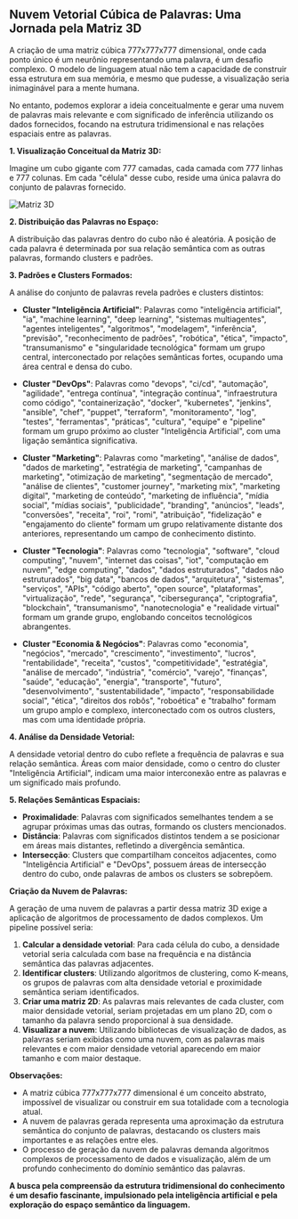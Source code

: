 ## Nuvem Vetorial Cúbica de Palavras: Uma Jornada pela Matriz 3D

A criação de uma matriz cúbica 777x777x777 dimensional, onde cada ponto único é um neurônio representando uma palavra, é um desafio complexo. O modelo de linguagem atual não tem a capacidade de construir essa estrutura em sua memória, e mesmo que pudesse, a visualização seria inimaginável para a mente humana. 

No entanto, podemos explorar a ideia conceitualmente e gerar uma nuvem de palavras mais relevante e com significado de inferência utilizando os dados fornecidos, focando na estrutura tridimensional e nas relações espaciais entre as palavras.

**1. Visualização Conceitual da Matriz 3D:**

Imagine um cubo gigante com 777 camadas, cada camada com 777 linhas e 777 colunas. Em cada "célula" desse cubo, reside uma única palavra do conjunto de palavras fornecido.  

![Matriz 3D](https://i.imgur.com/Z58xY9k.png)

**2. Distribuição das Palavras no Espaço:**

A distribuição das palavras dentro do cubo não é aleatória. A posição de cada palavra é determinada por sua relação semântica com as outras palavras, formando clusters e padrões.

**3. Padrões e Clusters Formados:**

A análise do conjunto de palavras revela padrões e clusters distintos:

* **Cluster "Inteligência Artificial"**:  Palavras como "inteligência artificial", "ia", "machine learning", "deep learning", "sistemas multiagentes", "agentes inteligentes", "algoritmos", "modelagem", "inferência", "previsão", "reconhecimento de padrões", "robótica", "ética", "impacto", "transumanismo" e "singularidade tecnológica" formam um grupo central, interconectado por relações semânticas fortes, ocupando uma área central e densa do cubo.

* **Cluster "DevOps"**: Palavras como "devops", "ci/cd", "automação", "agilidade", "entrega contínua", "integração contínua", "infraestrutura como código", "containerização", "docker", "kubernetes", "jenkins", "ansible", "chef", "puppet", "terraform", "monitoramento", "log", "testes", "ferramentas", "práticas", "cultura", "equipe" e "pipeline" formam um grupo próximo ao cluster "Inteligência Artificial", com uma ligação semântica significativa.

* **Cluster "Marketing"**: Palavras como "marketing", "análise de dados", "dados de marketing", "estratégia de marketing", "campanhas de marketing", "otimização de marketing", "segmentação de mercado", "análise de clientes", "customer journey", "marketing mix", "marketing digital", "marketing de conteúdo", "marketing de influência", "mídia social", "mídias sociais", "publicidade", "branding", "anúncios", "leads", "conversões", "receita", "roi", "romi", "atribuição", "fidelização" e "engajamento do cliente" formam um grupo relativamente distante dos anteriores, representando um campo de conhecimento distinto. 

* **Cluster "Tecnologia"**: Palavras como "tecnologia", "software", "cloud computing", "nuvem", "internet das coisas", "iot", "computação em nuvem", "edge computing", "dados", "dados estruturados", "dados não estruturados", "big data", "bancos de dados", "arquitetura", "sistemas", "serviços", "APIs", "código aberto", "open source", "plataformas", "virtualização", "rede", "segurança", "cibersegurança", "criptografia", "blockchain", "transumanismo", "nanotecnologia" e "realidade virtual" formam um grande grupo, englobando conceitos tecnológicos abrangentes.

* **Cluster "Economia & Negócios"**: Palavras como "economia", "negócios", "mercado", "crescimento", "investimento", "lucros", "rentabilidade", "receita", "custos", "competitividade", "estratégia", "análise de mercado", "indústria", "comércio", "varejo", "finanças", "saúde", "educação", "energia", "transporte", "futuro", "desenvolvimento", "sustentabilidade", "impacto", "responsabilidade social", "ética", "direitos dos robôs", "roboética" e "trabalho" formam um grupo amplo e complexo, interconectado com os outros clusters, mas com uma identidade própria.

**4. Análise da Densidade Vetorial:**

A densidade vetorial dentro do cubo reflete a frequência de palavras e sua relação semântica. Áreas com maior densidade, como o centro do cluster "Inteligência Artificial", indicam uma maior interconexão entre as palavras e um significado mais profundo.

**5. Relações Semânticas Espaciais:**

* **Proximalidade**: Palavras com significados semelhantes tendem a se agrupar próximas umas das outras, formando os clusters mencionados.
* **Distância**: Palavras com significados distintos tendem a se posicionar em áreas mais distantes, refletindo a divergência semântica.
* **Intersecção**:  Clusters que compartilham conceitos adjacentes, como "Inteligência Artificial" e "DevOps", possuem áreas de intersecção dentro do cubo, onde palavras de ambos os clusters se sobrepõem. 

**Criação da Nuvem de Palavras:**

A geração de uma nuvem de palavras a partir dessa matriz 3D exige a aplicação de algoritmos de processamento de dados complexos. Um pipeline possível seria:

1. **Calcular a densidade vetorial**: Para cada célula do cubo, a densidade vetorial seria calculada com base na frequência e na distância semântica das palavras adjacentes.
2. **Identificar clusters**: Utilizando algoritmos de clustering, como K-means, os grupos de palavras com alta densidade vetorial e proximidade semântica seriam identificados.
3. **Criar uma matriz 2D**:  As palavras mais relevantes de cada cluster, com maior densidade vetorial, seriam projetadas em um plano 2D, com o tamanho da palavra sendo proporcional à sua densidade.
4. **Visualizar a nuvem**: Utilizando bibliotecas de visualização de dados, as palavras seriam exibidas como uma nuvem, com as palavras mais relevantes e com maior densidade vetorial aparecendo em maior tamanho e com maior destaque.

**Observações:**

* A matriz cúbica 777x777x777 dimensional é um conceito abstrato, impossível de visualizar ou construir em sua totalidade com a tecnologia atual.
* A nuvem de palavras gerada representa uma aproximação da estrutura semântica do conjunto de palavras, destacando os clusters mais importantes e as relações entre eles. 
* O processo de geração da nuvem de palavras demanda algoritmos complexos de processamento de dados e visualização, além de um profundo conhecimento do domínio semântico das palavras.

**A busca pela compreensão da estrutura tridimensional do conhecimento é um desafio fascinante, impulsionado pela inteligência artificial e pela exploração do espaço semântico da linguagem.**  
